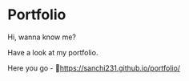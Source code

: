 # Portfolio

Hi,
wanna know me?

Have a look at my portfolio.

Here you go - 🔗https://sanchi231.github.io/portfolio/

